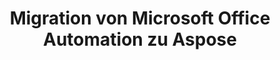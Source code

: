 ---
title: Migration von Microsoft Office Automation zu Aspose
type: docs
weight: 310
url: /de/php-java/migration-from-microsoft-office-automation-to-aspose/
---